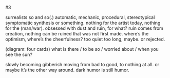 #3

surrealists so and so(.) automatic, mechanic, procedural, stereotypical symptomatic synthesis or something. nothing for the artist today, nothing for the (man/war). obsessed with dust and ruin, for what? ruin comes from creation, nothing can be ruined that was not first made. where’s the optimism, where’s the cheerfulness? too quiet too long, maybe. or rejected.

(diagram: four cards)
what is there / to be so / worried about / when you see the sun?

slowly becoming gibberish moving from bad to good, to nothing at all. or maybe it’s the other way around. dark humor is still humor.
